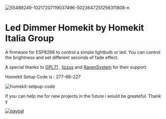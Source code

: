 <a><img src="https://i.ibb.co/Gs5KP1H/55489249-10217207119037496-5023647251256311808-n.jpg" alt="55489249-10217207119037496-5023647251256311808-n" border="0"></a>

# Led Dimmer Homekit by Homekit Italia Group

A firmware for ESP8266 to control a simple lightbulb or led. 
You can control the brightness and set different seconds of fade effect.

A special thanks to [GPL71](https://github.com/GPL71) , [lizzus](https://github.com/lizzus) and [RavenSystem](https://github.com/RavenSystem) for their support.

Homekit Setup Code is : 277-66-227

<a><img src="https://i.ibb.co/Nm5hTWT/homekit-setpup-code.jpg" alt="homekit-setpup-code" border="0"></a>

If you can help me for new projects in the future i would be greateful. Thank y

[![paypal](https://www.paypalobjects.com/en_US/IT/i/btn/btn_donateCC_LG.gif)](https://www.paypal.com/cgi-bin/webscr?cmd=_s-xclick&hosted_button_id=WKPEBA4PLFKXU&source=url)
